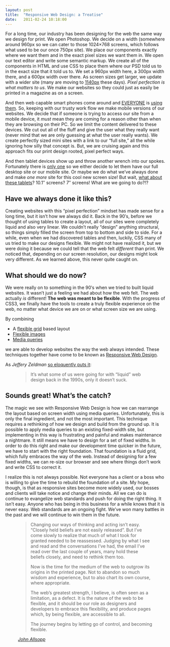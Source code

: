 ```yaml
---
layout: post
title:  "Responsive Web Design: a Treatise"
date:   2011-02-24 10:18:00
---
```


For a long time, our industry has been designing for the web the same way we design for print. We open Photoshop. We decide on a width (somewhere around 960px so we can cater to those 1024×768 screens, which follows what used to be our once 750px site). We place our components exactly where we want them and in the exact pixel sizes we want them in. We open our text editor and write some semantic markup. We create all of the components in HTML and use CSS to place them where our PSD told us to in the exact size that it told us to. We set a 960px width here, a 300px width there, and a 600px width over there. As screen sizes get larger, we update with a wider site (many are moving to [1140px](http://cssgrid.net/) these days). _Pixel perfection is what matters to us_. We make our websites so they could just as easily be printed in a magazine as on a screen.

And then web capable smart phones come around and [EVERYONE](http://www.pcworld.com/article/171380/) is [using them](http://www.pcworld.com/article/184127/idc_1_billion_mobile_devices_will_go_online_by_2013.html). So, keeping with our trusty work flow we make mobile versions of our websites. We decide that if someone is trying to access our site from a mobile device, it _must_ mean they are coming for a reason other than when they are browsing on their PC. So we limit the content delivered to these devices. We cut out all of the fluff and give the user what they really want (never mind that we are only guessing at what the user really wants). We create perfectly sized mini sites with a link to our “full site,” all the while ignoring how silly that concept is. But, we are cruising again and this approach fits our print design rooted, pixel perfect ways.

And then tablet devices show up and throw another wrench into our spokes. Fortunately there is [only one](http://www.asymco.com/2011/01/19/unforeseeable-growth-analyst-failure-on-ipad-as-indicator-of-disruptive-change/) so we either decide to let them have our full desktop site or our mobile site. Or maybe we do what we’ve always done and make _one more_ site for this cool new screen size! But wait, [what about these tablets](http://ces.cnet.com/8301-32254_1-20027967-283.html?tag=mncol%3BcnetRiver)? 10.1″ screens? 7″ screens! What are we going to do?!?

## Have we always done it like this?

Creating websites with this “pixel perfection” mindset has made sense for a long time, but it isn’t how we always did it. Back in the 90′s, before we thought of using tables to create a layout, all of our sites were completely liquid and also very linear. We couldn’t really “design” anything structural, so things simply filled the screen from top to bottom and side to side. For a while, even when we had discovered tables and then, luckily, CSS many of us tried to make our designs flexible. We might not have realized it, but we were doing it because we could tell that the web felt _different_ than print. We noticed that, depending on our screen resolution, our designs might look very different. As we learned above, this never quite caught on.

## What should we do now?

We were really on to something in the 90′s when we tried to built liquid websites. It wasn’t just a feeling we had about how the web felt. The web actually _is_ different! __The web was meant to be flexible__. With the progress of CSS3, we finally have the tools to create a truly flexible experience on the web, no matter what device we are on or what screen size we are using.

By combining

* A [flexible grid](http://www.alistapart.com/articles/fluidgrids/) based layout
* [Flexible images](http://unstoppablerobotninja.com/entry/fluid-images)
* [Media queries](http://thinkvitamin.com/design/getting-started-and-gotchas-of-css-media-queries/)

we are able to develop websites the way the web always intended. These techniques together have come to be known as [Responsive Web Design](http://www.alistapart.com/articles/responsive-web-design/).

As <cite>Jeffery Zeldman</cite> [so eloquently puts it](http://www.zeldman.com/2010/06/23/responsive-design-is-the-new-black/):

<figure class="quote">
    <blockquote>
        <p>It’s what some of us were going for with “liquid” web design back in the 1990s, only it doesn’t suck.</p>
    </blockquote>
</figure>

## Sounds great! What’s the catch?

The magic we see with Responsive Web Design is how we can rearrange the layout based on screen width using media queries. Unfortunately, this is only the final ingredient, and not the most important. This technique requires a rethinking of how we design and build from the ground up. It is possible to apply media queries to an existing fixed-width site, but implementing in this way is frustrating and painful and makes maintenance a nightmare. It still means we have to design for a set of fixed widths. In order to do this right and make our development time quicker in the future, we have to start with the right foundation. That foundation is a fluid grid, which fully embraces the way of the web. Instead of designing for a few fixed widths, we can re-size our browser and see where things don’t work and write CSS to correct it.

I realize this is not always possible. Not everyone has a client or a boss who is willing to give the time to rebuild the foundation of a site. My hope, though, is that as responsive sites become more widely used, our bosses and clients will take notice and change their minds. All we can do is continue to evangelize web standards and push for doing the right thing. It isn’t easy. Anyone who has being in this business for a while knows that it is never easy. Web standards are an ongoing fight. We’ve won many battles in the past and we will continue to win them in the future.

<figure class="quote">
    <blockquote>
        <p>Changing our ways of thinking and acting isn’t easy. “Closely held beliefs are not easily released”. But I’ve come slowly to realize that much of what I took for granted needed to be reassessed. Judging by what I see and read and the conversations I’ve had, the email I’ve read over the last couple of years, many hold these beliefs closely, and need to rethink them too.</p>
        <p>Now is the time for the medium of the web to outgrow its origins in the printed page. Not to abandon so much wisdom and experience, but to also chart its own course, where appropriate.</p>
        <p>The web’s greatest strength, I believe, is often seen as a limitation, as a defect. It is the nature of the web to be flexible, and it should be our role as designers and developers to embrace this flexibility, and produce pages which, by being flexible, are accessible to all.</p>
        <p>The journey begins by letting go of control, and becoming flexible.</p>
    </blockquote>
    <figcaption class="source"><cite><a href="http://www.alistapart.com/articles/dao/">John Allsopp</a></cite></figcaption>
</figure>